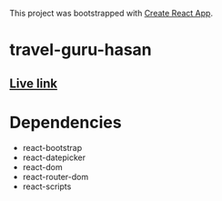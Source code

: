 This project was bootstrapped with [Create React App](https://github.com/facebook/create-react-app).

# travel-guru-hasan
## [Live link](https://travel-guru-master-853a9.web.app/)
# Dependencies
- react-bootstrap
- react-datepicker
- react-dom
- react-router-dom
- react-scripts

